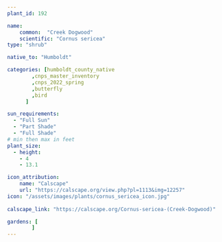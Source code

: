 ```yaml
---
plant_id: 192 

name: 
    common:  "Creek Dogwood" 
    scientific: "Cornus sericea" 
type: "shrub"

native_to: "Humboldt"

categories: [humboldt_county_native
        ,cnps_master_inventory
        ,cnps_2022_spring
        ,butterfly
        ,bird
      ]

sun_requirements:
  - "Full Sun"
  - "Part Shade"
  - "Full Shade"
# min then max in feet
plant_size:
  - height: 
    - 4 
    - 13.1

icon_attribution: 
    name: "Calscape"
    url: "https://calscape.org/view.php?pl=1113&img=12257"
icon: "/assets/images/plants/cornus_sericea_icon.jpg"
 
calscape_link: "https://calscape.org/Cornus-sericea-(Creek-Dogwood)"

gardens: [
        ]
---
```








